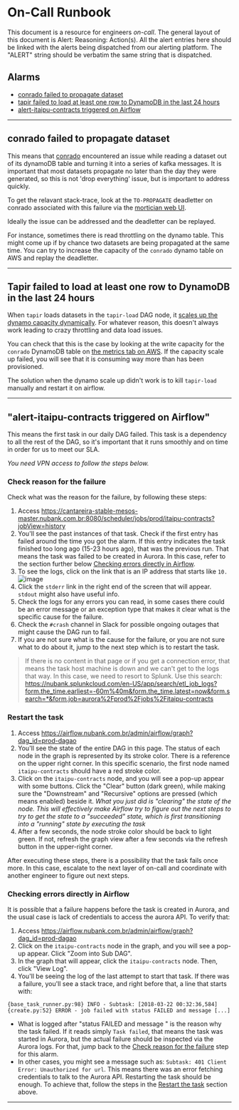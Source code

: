 # On-Call Runbook

This document is a resource for engineers *on-call*.  The general layout of
this document is Alert: Reasoning: Action(s).  All the alert entries here
should be linked with the alerts being dispatched from our alerting platform.
The "ALERT" string should be verbatim the same string that is dispatched.

## Alarms

- [conrado failed to propagate dataset](#conrado-failed-to-propagate-dataset)
- [tapir failed to load at least one row to DynamoDB in the last 24 hours](#tapir-failed-to-load-at-least-one-row-to-DynamoDB-in-the-last-24-hours)
- [alert-itaipu-contracts triggered on Airflow](#alert-itaipu-contracts-triggered-on-airflow)

---

## conrado failed to propagate dataset

This means that [conrado](https://github.com/nubank/conrado/) encountered an issue while reading a dataset out of its dynamoDB table and turning it into a series of kafka messages. It is important that most datasets propagate no later than the day they were generated, so this is not 'drop everything' issue, but is important to address quickly.

To get the relavant stack-trace, look at the `TO-PROPAGATE` deadletter on conrado associated with this failure via the [mortician web UI](https://backoffice.nubank.com.br/mortician/).

Ideally the issue can be addressed and the deadletter can be replayed.

For instance, sometimes there is read throttling on the dynamo table. This might come up if by chance two datasets are being propagated at the same time. You can try to increase the capacity of the `conrado` dynamo table on AWS and replay the deadletter.

---

## Tapir failed to load at least one row to DynamoDB in the last 24 hours

When `tapir` loads datasets in the `tapir-load` DAG node, it [scales up the dynamo capacity dynamically](https://github.com/nubank/tapir/blob/e0fb144c25cd2320e0535c7d08c63133c08d5fc9/src/tapir/core.clj#L205). For whatever reason, this doesn't always work leading to crazy throttling and data load issues.

You can check that this is the case by looking at the write capacity for the `conrado` DynamoDB table on [the metrics tab on AWS](https://sa-east-1.console.aws.amazon.com/dynamodb/home?region=sa-east-1#tables:selected=prod-conrado-docstore). If the capacity scale up failed, you will see that it is consuming way more than has been provisioned.

The solution when the dynamo scale up didn't work is to kill `tapir-load` manually and restart it on airflow.

---

## "alert-itaipu-contracts triggered on Airflow"

This means the first task in our daily DAG failed. This task is a dependency
to all the rest of the DAG, so it's important that it runs smoothly and 
on time in order for us to meet our SLA.

_You need VPN access to follow the steps below._

### Check reason for the failure

Check what was the reason for the failure, by following these steps:

1. Access https://cantareira-stable-mesos-master.nubank.com.br:8080/scheduler/jobs/prod/itaipu-contracts?jobView=history
1. You'll see the past instances of that task. Check if the first entry has failed around the time you got the alarm. If this entry indicates the task finished too long ago (15-23 hours ago), that was the previous run. That means the task was failed to be created in Aurora. In this case, refer to the section further below [Checking errors directly in Airflow](#checking-errors-directly-in-airflow).
1. To see the logs, click on the link that is an IP address that starts like `10.` ![image](https://user-images.githubusercontent.com/1674699/37596958-2dd3da18-2b7e-11e8-8b12-9ea541753656.png)
1. Click the `stderr` link in the right end of the screen that will appear. `stdout` might also have useful info.
1. Check the logs for any errors you can read, in some cases there could be an error message or an exception type that makes it clear what is the specific cause for the failure.
1. Check the `#crash` channel in Slack for possible ongoing outages that might cause the DAG run to fail.
1. If you are not sure what is the cause for the failure, or you are not sure what to do about it, jump to the next step which is to restart the task.

> If there is no content in that page or if you get a connection error, that means the task host machine is down and we can't get to the logs that way. In this case, we need to resort to Splunk. Use this search: https://nubank.splunkcloud.com/en-US/app/search/etl_job_logs?form.the_time.earliest=-60m%40m&form.the_time.latest=now&form.search=*&form.job=aurora%2Fprod%2Fjobs%2Fitaipu-contracts

### Restart the task

1. Access https://airflow.nubank.com.br/admin/airflow/graph?dag_id=prod-dagao
1. You'll see the state of the entire DAG in this page. The status of each node in the graph is represented by its stroke color. There is a reference on the upper right corner. In this specific scenario, the first node named `itaipu-contracts` should have a red stroke color.
1. Click on the `itaipu-contracts` node, and you will see a pop-up appear with some buttons. Click the "Clear" button (dark green), while making sure the "Downstream" and "Recursive" options are pressed (which means enabled) beside it.
_What you just did is "clearing" the state of the node. This will effectively make Airflow try to figure out the next steps to try to get the state to a "succeeded" state, which is first transitioning into a "running" state by executing the task_
1. After a few seconds, the node stroke color should be back to light green. If not, refresh the graph view after a few seconds via the refresh button in the upper-right corner.

After executing these steps, there is a possibility that the task fails once more. In this case, escalate to the next layer of on-call and coordinate with another engineer to figure out next steps.

### Checking errors directly in Airflow

It is possible that a failure happens before the task is created in Aurora, and the usual case is lack of credentials to access the aurora API. To verify that:

1. Access https://airflow.nubank.com.br/admin/airflow/graph?dag_id=prod-dagao
1. Click on the `itaipu-contracts` node in the graph, and you will see a pop-up appear. Click "Zoom into Sub DAG".
1. In the graph that will appear, click the `itaipu-contracts` node. Then, click "View Log".
1. You'll be seeing the log of the last attempt to start that task. If there was a failure, you'll see a stack trace, and right before that, a line that starts with:  
```
{base_task_runner.py:98} INFO - Subtask: [2018-03-22 00:32:36,584] {create.py:52} ERROR - job failed with status FAILED and message [...]
```
- What is logged after "status FAILED and message <message>" is the reason why the task failed. If it reads simply `Task failed`, that means the task was started in Aurora, but the actual failure should be inspected via the Aurora logs. For that, jump back to the [Check reason for the failure](#check-reason-for-the-failure) step for this alarm.
- In other cases, you might see a message such as: `Subtask: 401 Client Error: Unauthorized for url`. This means there was an error fetching credentials to talk to the Aurora API. Restarting the task should be enough. To achieve that, follow the steps in the [Restart the task](#restart-the-task) section above.

---

